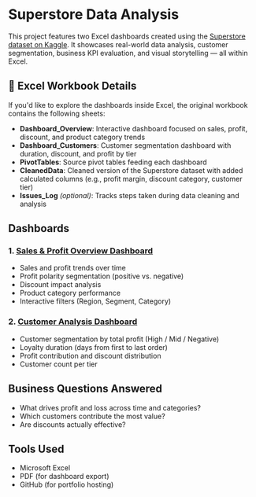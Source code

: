 # Superstore Data Analysis
This project features two Excel dashboards created using the [Superstore dataset on Kaggle](https://www.kaggle.com/datasets/vivek468/superstore-dataset-final/data). It showcases real-world data analysis, customer segmentation, business KPI evaluation, and visual storytelling — all within Excel.

## 📁 Excel Workbook Details
If you'd like to explore the dashboards inside Excel, the original workbook contains the following sheets:
- **Dashboard_Overview**: Interactive dashboard focused on sales, profit, discount, and product category trends
- **Dashboard_Customers**: Customer segmentation dashboard with duration, discount, and profit by tier
- **PivotTables**: Source pivot tables feeding each dashboard
- **CleanedData**: Cleaned version of the Superstore dataset with added calculated columns (e.g., profit margin, discount category, customer tier)
- **Issues_Log** *(optional)*: Tracks steps taken during data cleaning and analysis

## Dashboards
### 1. [Sales & Profit Overview Dashboard](./Superstore_OverviewDashboard.pdf)
- Sales and profit trends over time
- Profit polarity segmentation (positive vs. negative)
- Discount impact analysis
- Product category performance
- Interactive filters (Region, Segment, Category)

### 2. [Customer Analysis Dashboard](./Superstore_CustomerDashboard.pdf)
- Customer segmentation by total profit (High / Mid / Negative)
- Loyalty duration (days from first to last order)
- Profit contribution and discount distribution
- Customer count per tier

## Business Questions Answered
- What drives profit and loss across time and categories?
- Which customers contribute the most value?
- Are discounts actually effective?

## Tools Used
- Microsoft Excel
- PDF (for dashboard export)
- GitHub (for portfolio hosting)
